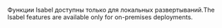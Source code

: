 <span data-ttu-id="426fa-101">Функции Isabel доступны только для локальных развертываний.</span><span class="sxs-lookup"><span data-stu-id="426fa-101">The Isabel features are available only for on-premises deployments.</span></span>